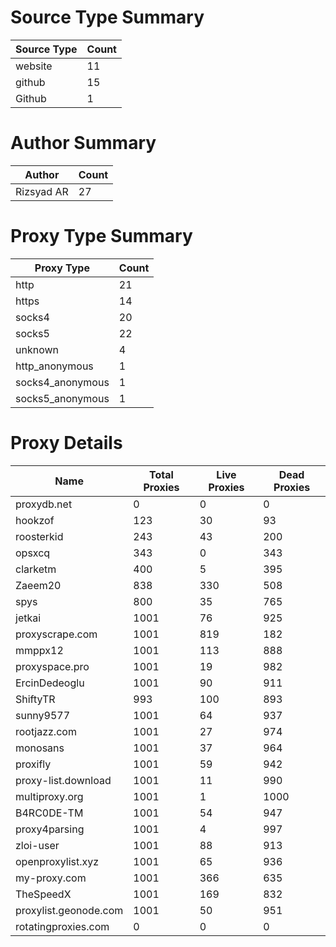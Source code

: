 # Source Type Summary

| Source Type | Count |
|-------------|-------|
| website | 11 |
| github | 15 |
| Github | 1 |


# Author Summary

| Author | Count |
|--------|-------|
| Rizsyad AR | 27 |


# Proxy Type Summary

| Proxy Type | Count |
|------------|-------|
| http | 21 |
| https | 14 |
| socks4 | 20 |
| socks5 | 22 |
| unknown | 4 |
| http_anonymous | 1 |
| socks4_anonymous | 1 |
| socks5_anonymous | 1 |


# Proxy Details

| Name | Total Proxies | Live Proxies | Dead Proxies |
|------|---------------|--------------|---------------|
| proxydb.net | 0 | 0 | 0 |
| hookzof | 123 | 30 | 93 |
| roosterkid | 243 | 43 | 200 |
| opsxcq | 343 | 0 | 343 |
| clarketm | 400 | 5 | 395 |
| Zaeem20 | 838 | 330 | 508 |
| spys | 800 | 35 | 765 |
| jetkai | 1001 | 76 | 925 |
| proxyscrape.com | 1001 | 819 | 182 |
| mmppx12 | 1001 | 113 | 888 |
| proxyspace.pro | 1001 | 19 | 982 |
| ErcinDedeoglu | 1001 | 90 | 911 |
| ShiftyTR | 993 | 100 | 893 |
| sunny9577 | 1001 | 64 | 937 |
| rootjazz.com | 1001 | 27 | 974 |
| monosans | 1001 | 37 | 964 |
| proxifly | 1001 | 59 | 942 |
| proxy-list.download | 1001 | 11 | 990 |
| multiproxy.org | 1001 | 1 | 1000 |
| B4RC0DE-TM | 1001 | 54 | 947 |
| proxy4parsing | 1001 | 4 | 997 |
| zloi-user | 1001 | 88 | 913 |
| openproxylist.xyz | 1001 | 65 | 936 |
| my-proxy.com | 1001 | 366 | 635 |
| TheSpeedX | 1001 | 169 | 832 |
| proxylist.geonode.com | 1001 | 50 | 951 |
| rotatingproxies.com | 0 | 0 | 0 |
